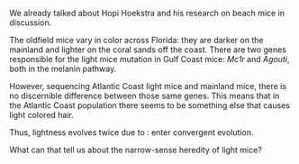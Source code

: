 We already talked about Hopi Hoekstra and his research on beach mice in discussion.

The oldfield mice vary in color across Florida: they are darker on the mainland and lighter on the coral sands off the coast. There are two genes responsible for the light mice mutation in Gulf Coast mice: *Mc1r* and *Agouti*, both in the melanin pathway.

However, sequencing Atlantic Coast light mice and mainland mice, there is no discernible difference between those same genes. This means that in the Atlantic Coast population there seems to be something else that causes light colored hair.

Thus, lightness evolves twice due to : enter convergent evolution.

What can that tell us about the narrow-sense heredity of light mice? 
